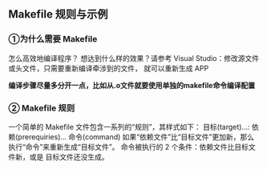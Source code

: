 ## Makefile 规则与示例
### ①为什么需要 Makefile
怎么高效地编译程序？
想达到什么样的效果？请参考 Visual Studio：修改源文件或头文件，只需要重新编译牵涉到的文件，
就可以重新生成 APP  

**编译步骤尽量多分开一点，比如从.o文件就要使用单独的makefile命令编译配置**

### ② Makefile 规则
一个简单的 Makefile 文件包含一系列的“规则”，其样式如下：
目标(target)…: 依赖(prerequiries)…
<tab>命令(command)
如果“依赖文件”比“目标文件”更加新，那么执行“命令”来重新生成“目标文件”。
命令被执行的 2 个条件：依赖文件比目标文件新，或是 目标文件还没生成。  

